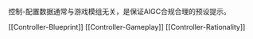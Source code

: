 
控制-配置数据通常与游戏模组无关，是保证AIGC合规合理的预设提示。

[[Controller-Blueprint]]
[[Controller-Gameplay]]
[[Controller-Rationality]]